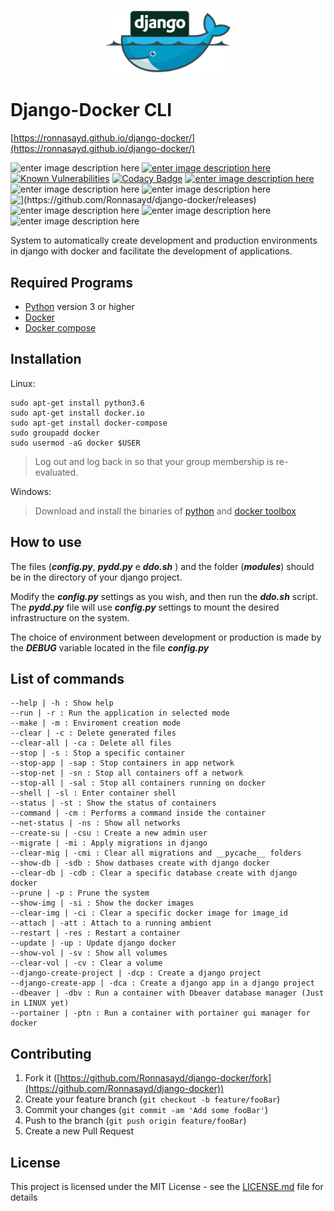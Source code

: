 ﻿<p  align="center"><img  src="django-docker.png"  alt="django-docker"  width="200"/></p>

# Django-Docker CLI
[https://ronnasayd.github.io/django-docker/](https://ronnasayd.github.io/django-docker/)

![enter image description here](https://img.shields.io/codacy/grade/ff5a4f4521cd4d9a8c8e85214a29f5b1.svg) [![enter image description here](https://travis-ci.org/Ronnasayd/django-docker.svg?branch=master)](https://travis-ci.org/Ronnasayd/django-docker) [![Known Vulnerabilities](https://snyk.io/test/github/Ronnasayd/django-docker/badge.svg?targetFile=snyk%2Frequirements.txt)](https://snyk.io/test/github/Ronnasayd/django-docker?targetFile=snyk%2Frequirements.txt) [![Codacy Badge](https://api.codacy.com/project/badge/Coverage/ff5a4f4521cd4d9a8c8e85214a29f5b1)](https://www.codacy.com/app/Ronnasayd/django-docker?utm_source=github.com&amp;utm_medium=referral&amp;utm_content=Ronnasayd/django-docker&amp;utm_campaign=Badge_Coverage)  [![enter image description here](https://img.shields.io/github/license/ronnasayd/django-docker.svg)](LICENSE.md) ![enter image description here](https://img.shields.io/github/languages/code-size/ronnasayd/django-docker.svg) ![enter image description here](https://img.shields.io/github/release-pre/ronnasayd/django-docker.svg) ![\](https://github.com/Ronnasayd/django-docker/releases)](https://img.shields.io/github/release-date-pre/ronnasayd/django-docker.svg) ![enter image description here](https://img.shields.io/github/issues-closed-raw/ronnasayd/django-docker.svg) ![enter image description here](https://img.shields.io/github/last-commit/ronnasayd/django-docker.svg) ![enter image description here](https://img.shields.io/github/stars/ronnasayd/django-docker.svg?style=social)

System to automatically create development and production environments in django with docker and facilitate the development of applications.

## Required Programs
- [Python](https://www.python.org/) version 3 or higher
- [Docker](https://www.docker.com/)
- [Docker compose](https://docs.docker.com/compose/)

## Installation
Linux:

    sudo apt-get install python3.6
    sudo apt-get install docker.io
    sudo apt-get install docker-compose
    sudo groupadd docker
    sudo usermod -aG docker $USER
    
> Log out and log back in so that your group membership is re-evaluated.

Windows:

> Download and install the binaries of [python](https://www.python.org/downloads/) and [docker toolbox](https://docs.docker.com/toolbox/toolbox_install_windows/)

## How to use

The files (***config.py***, ***pydd.py*** e ***ddo.sh*** ) and the folder (***modules***) should be in the directory of your django project.

Modify the ***config.py*** settings as you wish, and then run the ***ddo.sh*** script. The ***pydd.py*** file will use ***config.py*** settings to mount the desired infrastructure on the system.

The choice of environment between development or production is made by the ***DEBUG*** variable located in the file ***config.py***

## List of commands

    --help | -h : Show help
    --run | -r : Run the application in selected mode
    --make | -m : Enviroment creation mode
    --clear | -c : Delete generated files
    --clear-all | -ca : Delete all files
    --stop | -s : Stop a specific container
    --stop-app | -sap : Stop containers in app network
    --stop-net | -sn : Stop all containers off a network
    --stop-all | -sal : Stop all containers running on docker
    --shell | -sl : Enter container shell
    --status | -st : Show the status of containers
    --command | -cm : Performs a command inside the container
    --net-status | -ns : Show all networks
    --create-su | -csu : Create a new admin user
    --migrate | -mi : Apply migrations in django
    --clear-mig | -cmi : Clear all migrations and __pycache__ folders
    --show-db | -sdb : Show datbases create with django docker
    --clear-db | -cdb : Clear a specific database create with django docker
    --prune | -p : Prune the system
    --show-img | -si : Show the docker images
    --clear-img | -ci : Clear a specific docker image for image_id
    --attach | -att : Attach to a running ambient
    --restart | -res : Restart a container
    --update | -up : Update django docker
    --show-vol | -sv : Show all volumes
    --clear-vol | -cv : Clear a volume
    --django-create-project | -dcp : Create a django project
    --django-create-app | -dca : Create a django app in a django project
    --dbeaver | -dbv : Run a container with Dbeaver database manager (Just in LINUX yet)
    --portainer | -ptn : Run a container with portainer gui manager for docker

## Contributing
1. Fork it ([https://github.com/Ronnasayd/django-docker/fork](https://github.com/Ronnasayd/django-docker))
2. Create your feature branch (`git checkout -b feature/fooBar`)
3. Commit your changes (`git commit -am 'Add some fooBar'`)
4. Push to the branch (`git push origin feature/fooBar`)
5. Create a new Pull Request

## License
This project is licensed under the MIT License - see the [LICENSE.md](LICENSE.md) file for details
